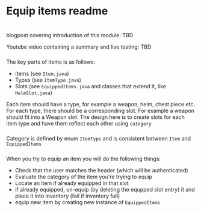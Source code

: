 # Equip items readme

#
blogpost covering introduction of this module:
TBD

Youtube video containing a summary and live testing:
TBD

###
The key parts of items is as follows:
- Items (see `Item.java`)
- Types (see `ItemType.java`)
- Slots (see `EquippedItems.java` and classes that extend it, like `HelmSlot.java`)

Each item should have a type, for example a weapon, helm, chest piece etc.
For each type, there should be a corresponding slot. For example a weapon should fit into a Weapon slot.
The design here is to create slots for each item type and have them reflect each other using `category`

###
Category is defined by enum `ItemType` and is consistent between `Item` and `EquippedItems`

### 
When you try to equip an item you will do the following things:

- Check that the user matches the header (which will be authenticated)
- Evaluate the category of the item you're trying to equip
- Locate an item if already equipped in that slot
- if already equipped, un-equip (by deleting the equpped slot entry) it and place it into inventory (fail if inventory full)
- equip new item by creating new instance of `EquippedItems`
